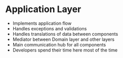 # Application Layer
- Implements application flow
- Handles exceptions and validations
- Handles translations of data between components
- Mediator between Domain layer and other layers
- Main communication hub for all components
- Developers spend their time here most of the time
